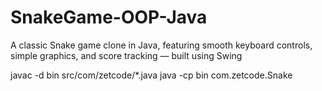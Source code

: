 # SnakeGame-OOP-Java
A classic Snake game clone in Java, featuring smooth keyboard controls, simple graphics, and score tracking — built using Swing

  javac -d bin src/com/zetcode/*.java
  java -cp bin com.zetcode.Snake
